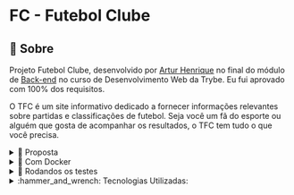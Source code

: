 # FC - Futebol Clube

## :page_with_curl: Sobre

Projeto Futebol Clube, desenvolvido por [Artur Henrique](https://github.com/ArturHAlves)
no final do módulo de [Back-end](https://github.com/ArturHAlves/trybe-exercises/tree/main/03-Modulo-Back-End)
no curso de Desenvolvimento Web da Trybe. Eu fui aprovado com 100% dos requisitos. 

O TFC é um site informativo dedicado a fornecer informações relevantes sobre partidas e classificações de futebol. Seja você um fã do esporte ou alguém que gosta de acompanhar os resultados, o TFC tem tudo o que você precisa.

<details>
<summary>📝 Proposta</summary>

![FrontEnd](https://github.com/ArturHAlves/project-blogs-api/assets/111790827/070a5e8d-efbb-4efb-9a16-1098909aae9b)

O projeto visa a criação de um Back-end dockerizado, com a utilizando a modelagem de dados através do Sequelize. Durante o desenvolvimento, seguimos regras de negócio fornecidas no projeto. A API construída é capaz de ser consumida pelo front-end.

A API desenvolvida no backend oferecerá as seguintes funcionalidades:

Autenticação: Para adicionar uma partida, será necessário utilizar um token de autenticação. Isso garantirá que apenas usuários logados possam efetuar alterações no sistema, garantindo a segurança e controle de acesso adequados.

Relacionamento entre Tabelas: Será estabelecido um relacionamento entre as tabelas "teams" (times) e "matches" (partidas) para permitir a realização de atualizações nas partidas de forma consistente e organizada.
</details>


<details>
  <summary>🐳 Com Docker</summary>

<hr>
⚠ O seu docker-compose precisa estar na versão 1.29 ou superior. ⚠ Veja aqui a documentação para atualizar o docker-compose.

* Clone o repositório do GitHub:

`git clone https://github.com/<your-username>/project-futebol-clube.git`

Entre no diretório e instale as dependências:

```bash
cd tfc-tybe-futebol-clube
npm run install:apps
```

Rode os serviços `frontend`, `backend` e `db` com o comando `npm run compose:up`

* O container com o `backend` irá rodar na porta `localhost:3001` e o container com o `frontend` irá rodar na porta `localhost:3000`.

⚠️ Caso você já tenha algum serviço rodando em alguma dessas portas, o `docker-compose` irá falhar.

* Use o comando `docker logs app_backend ` caso queira visualizar os logs do `backend` e `docker logs app_frontend` caso queira visualizar os logs do `frontend`.

⚠️ Atenção: Não rode o comando `npm audit fix`! Ele atualiza várias dependências do projeto, e essa atualização gera conflitos com o avaliador.

⚠️ Atenção: Se você se deparar com o erro `EADDRINUSE`, quer dizer que sua aplicação já esta utilizando a `porta 3000 || 3001`, seja com outro processo do Node.js (que você pode parar com o comando `killall node`) ou algum container! Neste caso você pode parar o container com o comando `docker stop <nome-do-container>`.

</details>

<details>
<summary>🧪 Rodandos os testes</summary>

<hr>
Entre no diretório do backend:

```bash
cd app 
cd backend
```
E rode o comando `npm test` para rodar todos os testes ou `npm run test:coverage` para os testes de cobertura.

⚠️ Atenção Não rode o comando `npm audit fix`! Ele atualiza várias dependências do projeto, e essa atualização gera conflitos com o avaliador.

⚠️ Atenção A versão do `Node.js` e `NPM` a ser utilizada é `"node": ">=16.0.0"` e `"npm": ">=7.0.0"`, como descrito na chave `engines` no arquivo `package.json`. Idealmente deve-se utilizar o Node.js na versão `16.14`, a versão na qual este projeto foi testado.

</details>


<details>
  <summary>:hammer_and_wrench: Tecnologias Utilizadas:</summary>

<hr>

O projeto foi desenvolvido utilizando as seguintes tecnologias:

## Back-End

* TypeScript
* Node.js
* Express,js
* Sequelize
* MySQL
* JWT
* Docker
* Mocha
* Chai
* Sinon
* EsLint

## Front-End

* JavaScript
* React
* HTML5
* CSS3

  
</details>

